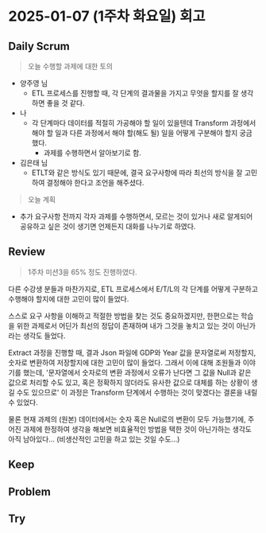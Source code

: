 # 2025-01-07 (1주차 화요일) 회고

## Daily Scrum

> 오늘 수행할 과제에 대한 토의

* 양주영 님
    * ETL 프로세스를 진행할 때, 각 단계의 결과물을 가지고 무엇을 할지를 잘 생각하면 좋을 것 같다.
* 나
    * 각 단계마다 데이터를 적절히 가공해야 할 일이 있을텐데 Transform 과정에서 해야 할 일과 다른 과정에서 해야 할(해도 될) 일을 어떻게 구분해야 할지 궁금했다.
      * 과제를 수행하면서 알아보기로 함.
* 김은태 님
  * ETLT와 같은 방식도 있기 때문에, 결국 요구사항에 따라 최선의 방식을 잘 고민하여 결정해야 한다고 조언을 해주셨다.

> 오늘 계획

* 추가 요구사항 전까지 각자 과제를 수행하면서, 모르는 것이 있거나 새로 알게되어 공유하고 싶은 것이 생기면 언제든지 대화를 나누기로 하였다.

## Review

> 1주차 미션3을 65% 정도 진행하였다.

다른 수강생 분들과 마찬가지로, ETL 프로세스에서 E/T/L의 각 단계를 어떻게 구분하고
수행해야 할지에 대한 고민이 많이 들었다. 

스스로 요구 사항을 이해하고 적절한 방법을 찾는 것도 중요하겠지만,
한편으로는 학습을 위한 과제로서 어딘가 최선의 정답이 존재하며 내가 그것을 놓치고 있는 것이 아닌가 라는 생각도 들었다.

Extract 과정을 진행할 때, 결과 Json 파일에 GDP와 Year 값을 문자열로써 저정할지, 숫자로 변환하여 저장할지에 대한 고민이 많이 들었다.
그래서 이에 대해 조원들과 이야기를 했는데, '문자열에서 숫자로의 변환 과정에서 오류가 난다면 그 값을 Null과 같은 값으로 처리할 수도 있고, 혹은 정확하지 않더라도 유사한 값으로 대체를 하는 상황이 생길 수도 있으므로' 이 과정은 Transform 단계에서 수행하는 것이 맞겠다는 결론을 내릴 수 있었다.

물론 현재 과제의 (원본) 데이터에서는 숫자 혹은 Null로의 변환이 모두 가능했기에, 주어진 과제에 한정하여 생각을 해보면
비효율적인 방법을 택한 것이 아닌가하는 생각도 아직 남아있다... (비생산적인 고민을 하고 있는 것일 수도...)

## Keep

## Problem

## Try